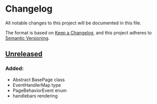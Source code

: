 # Changelog
All notable changes to this project will be documented in this file.

The format is based on [Keep a Changelog](https://keepachangelog.com/en/1.0.0/),
and this project adheres to [Semantic Versioning](https://semver.org/spec/v2.0.0.html).

## [Unreleased]
### Added:
- Abstract BasePage class
- EventHandlerMap type
- PageBehaviorEvent enum
- handlebars rendering

[Unreleased]: https://github.com/FreeElephants/clean-core/compare/0.0.5...HEAD

